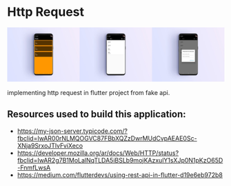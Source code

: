 # Http Request

![alt text](https://github.com/TarekFahm/httpRequest/blob/master/screen/screen.jpg)

implementing http request in flutter project from fake api.


## Resources used to build this application:

 - https://my-json-server.typicode.com/?fbclid=IwAR00rNLMQOGVC87FBbXQZzDwrMUdCvpAEAE0Sc-XNja9SrxoJTlvFviXeco
 - https://developer.mozilla.org/ar/docs/Web/HTTP/status?fbclid=IwAR2g7B1MoLalNqTLDA5iBSLb9mojKAzxulY1sXJp0N1pKzO65D-FnmfLwsA
 - https://medium.com/flutterdevs/using-rest-api-in-flutter-d19e6eb972b8
